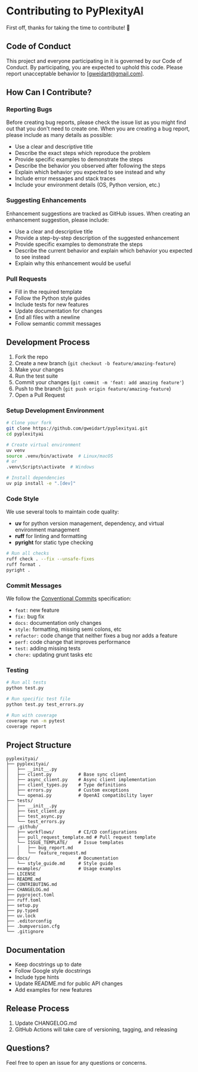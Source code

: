 # Contributing to PyPlexityAI

First off, thanks for taking the time to contribute! 🎉

## Code of Conduct

This project and everyone participating in it is governed by our Code of Conduct. By participating, you are expected to uphold this code. Please report unacceptable behavior to [gweidart@gmail.com].

## How Can I Contribute?

### Reporting Bugs

Before creating bug reports, please check the issue list as you might find out that you don't need to create one. When you are creating a bug report, please include as many details as possible:

* Use a clear and descriptive title
* Describe the exact steps which reproduce the problem
* Provide specific examples to demonstrate the steps
* Describe the behavior you observed after following the steps
* Explain which behavior you expected to see instead and why
* Include error messages and stack traces
* Include your environment details (OS, Python version, etc.)

### Suggesting Enhancements

Enhancement suggestions are tracked as GitHub issues. When creating an enhancement suggestion, please include:

* Use a clear and descriptive title
* Provide a step-by-step description of the suggested enhancement
* Provide specific examples to demonstrate the steps
* Describe the current behavior and explain which behavior you expected to see instead
* Explain why this enhancement would be useful

### Pull Requests

* Fill in the required template
* Follow the Python style guides
* Include tests for new features
* Update documentation for changes
* End all files with a newline
* Follow semantic commit messages

## Development Process

1. Fork the repo
2. Create a new branch (`git checkout -b feature/amazing-feature`)
3. Make your changes
4. Run the test suite
5. Commit your changes (`git commit -m 'feat: add amazing feature'`)
6. Push to the branch (`git push origin feature/amazing-feature`)
7. Open a Pull Request

### Setup Development Environment

```bash
# Clone your fork
git clone https://github.com/gweidart/pyplexityai.git
cd pyplexityai

# Create virtual environment
uv venv
source .venv/bin/activate  # Linux/macOS
# or
.venv\Scripts\activate  # Windows

# Install dependencies
uv pip install -e ".[dev]"
```

### Code Style

We use several tools to maintain code quality:

* **uv** for python version management, dependency, and virtual environment management
* **ruff** for linting and formatting
* **pyright** for static type checking

```bash
# Run all checks
ruff check . --fix --unsafe-fixes
ruff format .
pyright .
```

### Commit Messages

We follow the [Conventional Commits](https://www.conventionalcommits.org/) specification:

* `feat:` new feature
* `fix:` bug fix
* `docs:` documentation only changes
* `style:` formatting, missing semi colons, etc
* `refactor:` code change that neither fixes a bug nor adds a feature
* `perf:` code change that improves performance
* `test:` adding missing tests
* `chore:` updating grunt tasks etc

### Testing

```bash
# Run all tests
python test.py

# Run specific test file
python test.py test_errors.py

# Run with coverage
coverage run -m pytest
coverage report
```

## Project Structure

```
pyplexityai/
├── pyplexityai/
│   ├── __init__.py
│   ├── client.py          # Base sync client
│   ├── async_client.py    # Async client implementation
│   ├── client_types.py    # Type definitions
│   ├── errors.py          # Custom exceptions
│   └── openai.py          # OpenAI compatibility layer
├── tests/
│   ├── __init__.py
│   ├── test_client.py
│   ├── test_async.py
│   └── test_errors.py
├── .github/
│   ├── workflows/         # CI/CD configurations
│   ├── pull_request_template.md # Pull request template
│   └── ISSUE_TEMPLATE/    # Issue templates
│   │   ├── bug_report.md
│   │   └── feature_request.md
├── docs/                  # Documentation
│   └── style_guide.md     # Style guide
├── examples/              # Usage examples
├── LICENSE
├── README.md
├── CONTRIBUTING.md
├── CHANGELOG.md
├── pyproject.toml
├── ruff.toml
├── setup.py
├── py.typed
├── uv.lock
├── .editorconfig
├── .bumpversion.cfg
└── .gitignore
```

## Documentation

* Keep docstrings up to date
* Follow Google style docstrings
* Include type hints
* Update README.md for public API changes
* Add examples for new features

## Release Process

1. Update CHANGELOG.md
2. GitHub Actions will take care of versioning, tagging, and releasing

## Questions?

Feel free to open an issue for any questions or concerns. 